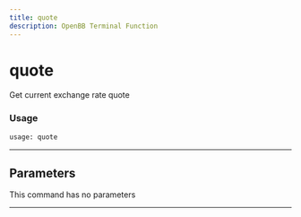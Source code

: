 ```yaml
---
title: quote
description: OpenBB Terminal Function
---
```


# quote

Get current exchange rate quote

### Usage

```python
usage: quote
```

---

## Parameters

This command has no parameters

---

